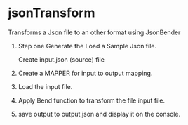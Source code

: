 # jsonTransform
Transforms a Json file to an other format using JsonBender 

1. Step one Generate the Load a Sample Json file.

     Create input.json (source) file

2. Create a MAPPER for input to output mapping.
3. Load the input file.
4. Apply Bend function to transform the file input file.
5. save output to output.json and display it on the console.



